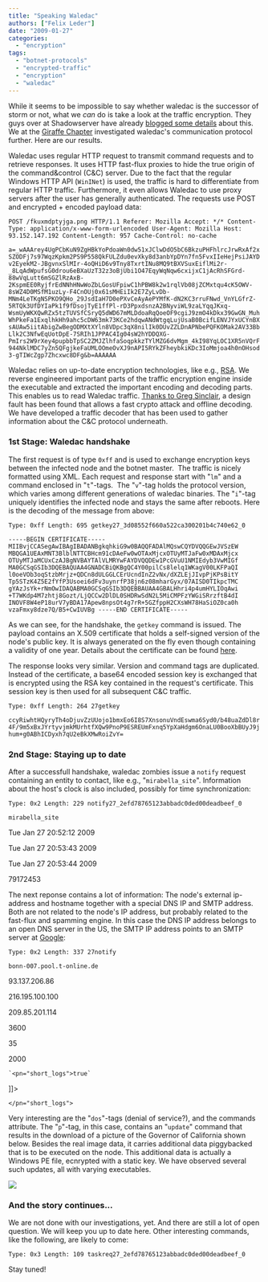 ```yaml
---
title: "Speaking Waledac"
authors: ["Felix Leder"]
date: "2009-01-27"
categories: 
  - "encryption"
tags: 
  - "botnet-protocols"
  - "encrypted-traffic"
  - "encryption"
  - "waledac"
---
```


While it seems to be impossible to say whether waledac is the successor of storm or not, what we _can_ do is take a look at the traffic encryption. They guys over at Shadowserver have already [blogged some details](http://www.shadowserver.org/wiki/pmwiki.php?n=Calendar.20081231) about this. We at the [Giraffe Chapter](/chapters/giraffe) investigated waledac's communication protocol further. Here are our results.

Waledac uses regular HTTP request to transmit command requests and to retrieve responses. It uses HTTP fast-flux proxies to hide the true origin of the command&control (C&C) server. Due to the fact that the regular Windows HTTP API (`WinINet`) is used, the traffic is hard to differentiate from regular HTTP traffic. Furthermore, it even allows Waledac to use proxy servers after the user has generally authenticated. The requests use POST and encrypted + encoded payload data:

`POST /fkuxmdptyjga.png HTTP/1.1 Referer: Mozilla Accept: */* Content-Type: application/x-www-form-urlencoded User-Agent: Mozilla Host: 93.152.147.192 Content-Length: 957 Cache-Control: no-cache`

`a=_wAAArey4UgPCbKuN9ZgHBkYoPdoaWn0dw51xJClwDdO5bC6BkzuPHFhlrcJrwRxAf2xSZODFj7s97WqzKpkm2PS9P558QkFULZdu0evXky8d3anbYpDYn7fn5FvxIIeHejPsiJAYDv2EyekM2-JBgvnxSlMIr-4oQHiD6v9Tny8TxrtINu8MQ9tBXVSuxEiflMi2r-_8LqAdWpufsG0drou6eBXaUzT32z3oBjUbi1O47EqyWqNqw6cxijxC1jAcRhSFGrd-88wVqLutt6mSGZlRzAxB-2KspmEE0RyjfrEdNNhHNwWoZbLGosUFpiwC1hPBW8k2w1rqlVb08jZCMxtqu4cK5OWV-8sWZ4D0MSfM1uzLy-F4CnOUj0x61sMHEiIk2E7ZyLvDb-MNm4LeTKgNSPKO9QHo_29JsdIaH7D0ePXvCeAyAePYMfK-dN2KC3rruFNwd_VnYLGfrZ-5RTQk3UfDYIaPk1f9fDsojTyE1ffPl-rD3PpxdsnzA2BNyviWL9zaLYqqJKxq-WsmUyWKXQwRZx5tzTUVSfCSryQ5dWD67mMLDdoaRqQoeOF9cgiJ9zmO4kDkx39GwGN_MuhWhPkeFa1ExqlhkHh9ahc5cDW63mk73KCe2hdqwANdWtgqLujUsaB0BcifLENVJYxUCYnBXsAUAw5iitAbigZwBegODMXtXYln8VDpc3qX8nilIk0DUvZZLDnAPNbePQFKOMak2AV33BbLlk2C3NfwEqUotDpE-7SRIh1JPPAC4Ig04sW2hYDDQXG-PmIrs2W9rXey4pupbbTpSC2ZMJZlhfaSoqpkkzTYlMZG6dvMgm_4kI98YqLOC1XR5nVQrF944NklMDC7yZn5QFgjkeFaUMLOOmeOvXJ9nAPI5RYkZFheybkiKDc3IoMmjoa4h0nOHsod3-gTIWcZgp7Zhcxwc8DFg&b=AAAAAA`

Waledac relies on up-to-date encryption technologies, like e.g., [RSA](http://en.wikipedia.org/wiki/RSA). We reverse engineered important parts of the traffic encryption engine inside the executable and extracted the important encoding and decoding parts. This enables us to read Waledac traffic. [Thanks to Greg Sinclair](http://www.nnl-labs.com/cblog/index.php?/archives/7-Waledacs-Communcation-Protocol.html), a design fault has been found that allows a fast crypto attack and offline decoding. We have developed a traffic decoder that has been used to gather information about the C&C protocol underneath.

### 1st Stage: Waledac handshake

The first request is of type `0xff` and is used to exchange encryption keys between the infected node and the botnet master.  The traffic is nicely formatted using XML. Each request and response start with "`lm`" and a command enclosed in "`t`"-tags.  The "`v`"-tag holds the protocol version, which varies among different generations of waledac binaries. The "`i`"-tag uniquely identifies the infected node and stays the same after reboots. Here is the decoding of the message from above:

`Type: 0xff Length: 695 getkey27_3d08552f660a522ca300201b4c740e62_0`

`-----BEGIN CERTIFICATE----- MIIBvjCCASegAwIBAgIBADANBgkqhkiG9w0BAQQFADAlMQswCQYDVQQGEwJVSzEW MBQGA1UEAxMNT3BlblNTTCBHcm91cDAeFw0wOTAxMjcxOTUyMTJaFw0xMDAxMjcx OTUyMTJaMCUxCzAJBgNVBAYTAlVLMRYwFAYDVQQDEw1PcGVuU1NMIEdyb3VwMIGf MA0GCSqGSIb3DQEBAQUAA4GNADCBiQKBgQC4Y00pilCs8lelq1WKagV00LKFPaQI l0oeVOb3oqStzbMrjz+QDCn8dULGGLCErUcndInZ2vNx/dXZLEjJIvpPjKPsBitY Tp5STzK4Z5E2fYfP3Usoei6dFv3uynrfP38jn6z08mharGyx/07AISD0TIkpcTMC gYAzJsYk+rNmOwIDAQABMA0GCSqGSIb3DQEBBAUAA4GBALHhri4p4umHYLIOqAwi +T7WKdp4M7zhtj8Gozt/LjQCCw2DlDL0SHDRwSdN2L5MiCMPFzYWGiSRrzftB4dI INOVF8W4eP18urV7yBDA17Apew8npsOt4g7rR+5GZfppH2CXsWH78HaSiOZ0ca0h vzaFmxy8dze7Q/B5+CwIUVBg -----END CERTIFICATE-----`

As we can see, for the handshake, the `getkey` command is issued. The payload contains an X.509 certificate that holds a self-signed version of the node's public key. It is always generated on the fly even though containing a validity of one year. Details about the certificate can be found [here](/node/325 "Waledac is wishing merry christmas").

The response looks very similar. Version and command tags are duplicated. Instead of the certificate, a base64 encoded session key is exchanged that is encrypted using the RSA key contained in the request's certificate. This session key is then used for all subsequent C&C traffic.

`Type: 0xff Length: 264 27getkey`

`ccyRiwhtHQyryTh4oDjuvZzUUojo1bmxEo6I8S7XnsonuVndEswma6Syd0/b48uaZdDl8r4F/9m5xBxJYrtyvjmkMUrhtfXQw9PnoP9ESREUmFxnq5YpXaHdgm6OnaLU0BooXbBUyJ9jhum+g0ABhICDyxh7qU2eBkXMwRoiZvY=`

### 2nd Stage: Staying up to date

After a successfull handshake, waledac zombies issue a `notify` request containing an entity to contact, like e.g., "`mirabella_site`". Information about the host's clock is also included, possibly for time synchronization:

`Type: 0x2 Length: 229 notify27_2efd78765123abbadc0ded00deadbeef_0`

`mirabella_site`

Tue Jan 27 20:52:12 2009

Tue Jan 27 20:53:43 2009

Tue Jan 27 20:53:44 2009

79172453

The next reponse contains a lot of information: The node's external ip-address and hostname together with a special DNS IP and SMTP address. Both are not related to the node's IP address, but probably related to the fast-flux and spamming engine. In this case the DNS IP address belongs to an open DNS server in the US, the SMTP IP address points to an SMTP server at [Google](http://www.google.com/search?&q=giraffe+honeynet+project):

`Type: 0x2 Length: 337 27notify`

`bonn-007.pool.t-online.de`

93.137.206.86

216.195.100.100

209.85.201.114

3600

35

2000

`` `<pn="short_logs">true` ``

\]\]>

`</pn="short_logs">`

Very interesting are the "`dos`"-tags (denial of service?), and the commands attribute. The "`p`"-tag, in this case, contains an "`update`" command that results in the download of a picture of the Governor of California shown below. Besides the real image data, it carries additional data piggybacked that is to be executed on the node. This additional data is actually a Windows PE file, ecnrypted with a static key. We have observed several such updates, all with varying executables.

![](images/drupal_image_347.png)

### And the story continues...

We are not done with our investigations, yet. And there are still a lot of open question. We will keep you up to date here. Other interesting commands, like the following, are likely to come:

`Type: 0x3 Length: 109 taskreq27_2efd78765123abbadc0ded00deadbeef_0`

Stay tuned!
